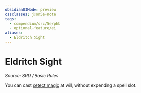 ```yaml
---
obsidianUIMode: preview
cssclasses: json5e-note
tags:
  - compendium/src/5e/phb
  - optional-feature/ei
aliases:
  - Eldritch Sight
---
```

# Eldritch Sight
*Source: SRD / Basic Rules* 

You can cast [detect magic](compendium/spells/detect-magic.md) at will, without expending a spell slot.